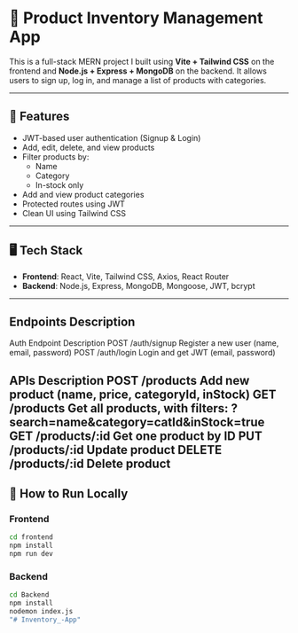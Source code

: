# 🛒 Product Inventory Management App

This is a full-stack MERN project I built using **Vite + Tailwind CSS** on the frontend and **Node.js + Express + MongoDB** on the backend. It allows users to sign up, log in, and manage a list of products with categories.

---

## 🔧 Features

- JWT-based user authentication (Signup & Login)
- Add, edit, delete, and view products
- Filter products by:
  - Name
  - Category
  - In-stock only
- Add and view product categories
- Protected routes using JWT
- Clean UI using Tailwind CSS

---

## 🖥️ Tech Stack

- **Frontend**: React, Vite, Tailwind CSS, Axios, React Router
- **Backend**: Node.js, Express, MongoDB, Mongoose, JWT, bcrypt

---

## Endpoints Description 
Auth
Endpoint	Description
POST	/auth/signup	Register a new user (name, email, password)
POST	/auth/login	Login and get JWT (email, password)


APIs Description 
POST	/products	Add new product (name, price, categoryId, inStock)
GET	/products	Get all products, with filters: ?search=name&category=catId&inStock=true
GET	/products/:id	Get one product by ID
PUT	/products/:id	Update product
DELETE	/products/:id	Delete product
---
## 🚀 How to Run Locally

### Frontend
```bash
cd frontend
npm install
npm run dev
```
### Backend

```bash
cd Backend
npm install
nodemon index.js
"# Inventory_-App" 
```
